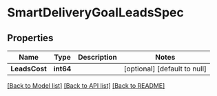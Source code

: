 # SmartDeliveryGoalLeadsSpec

## Properties
Name | Type | Description | Notes
------------ | ------------- | ------------- | -------------
**LeadsCost** | **int64** |  | [optional] [default to null]

[[Back to Model list]](../README.md#documentation-for-models) [[Back to API list]](../README.md#documentation-for-api-endpoints) [[Back to README]](../README.md)


